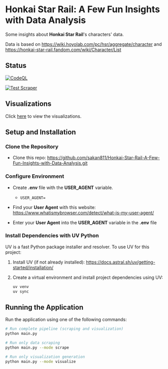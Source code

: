 # Honkai Star Rail: A Few Fun Insights with Data Analysis

Some insights about **Honkai Star Rail**'s characters' data.

Data is based on <https://wiki.hoyolab.com/pc/hsr/aggregate/character>
and <https://honkai-star-rail.fandom.com/wiki/Character/List>

## Status

[![CodeQL](https://github.com/sakan811/Honkai-Star-Rail-A-Few-Fun-Insights-with-Data-Analysis/actions/workflows/codeql.yml/badge.svg)](https://github.com/sakan811/Honkai-Star-Rail-A-Few-Fun-Insights-with-Data-Analysis/actions/workflows/codeql.yml)

[![Test Scraper](https://github.com/sakan811/Honkai-Star-Rail-A-Few-Fun-Insights-with-Data-Analysis/actions/workflows/test-scraper.yml/badge.svg)](https://github.com/sakan811/Honkai-Star-Rail-A-Few-Fun-Insights-with-Data-Analysis/actions/workflows/test-scraper.yml)

## Visualizations

Click [here](./docs/VISUAL.md) to view the visualizations.

## Setup and Installation

### Clone the Repository

* Clone this repo: <https://github.com/sakan811/Honkai-Star-Rail-A-Few-Fun-Insights-with-Data-Analysis.git>

### Configure Environment

* Create **.env** file with the **USER_AGENT** variable.

  * ```text
    USER_AGENT=
    ```

* Find your **User Agent** with this website: <https://www.whatismybrowser.com/detect/what-is-my-user-agent/>

* Enter your **User Agent** into the **USER_AGENT** variable in the **.env** file

### Install Dependencies with UV Python

UV is a fast Python package installer and resolver. To use UV for this project:

1. Install UV (if not already installed): <https://docs.astral.sh/uv/getting-started/installation/>

2. Create a virtual environment and install project dependencies using UV:

   ```bash
   uv venv
   uv sync
   ```

## Running the Application

Run the application using one of the following commands:

```bash
# Run complete pipeline (scraping and visualization)
python main.py

# Run only data scraping
python main.py --mode scrape

# Run only visualization generation
python main.py --mode visualize
```
